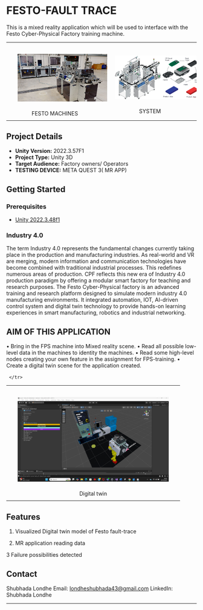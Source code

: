 # FESTO-FAULT TRACE 


This is a mixed reality application which will be used to interface with the Festo Cyber-Physical Factory training machine. 
<table align="center">
    <tr>
        <td style="padding: 10px; text-align: center;">
            <img src="cyber ss.png" alt=" Development 1" width="400" style="margin: 20px;" />
            <br />
            FESTO MACHINES 
        </td>
        <td style="padding: 10px; text-align: center;">
            <img src="carriers.png" alt="development 2" width="400" style="margin: 20px;" />
            <br />
           SYSTEM  
        </td>
    </tr>
    
</table>

## Project Details

- **Unity Version:** 2022.3.57F1
- **Project Type:** Unity 3D
- **Target Audience:** Factory owners/ Operators 
- **TESTING DEVICE:** META QUEST 3( MR APP)



## Getting Started

### Prerequisites

- [Unity 2022.3.48f1](https://unity.com/)

### Industry 4.0 

The term Industry 4.0 represents the fundamental changes currently taking place in the production and manufacturing industries. As real-world and VR are merging, modern information and communication technologies have become combined with traditional industrial processes. This redefines numerous areas of production. CPF reflects this new era of Industry 4.0 production paradigm by offering a modular smart factory for teaching and research purposes. 
The Festo Cyber-Physical factory is an advanced training and research platform designed to simulate modern industry 4.0 manufacturing environments. It integrated automation, IOT, AI-driven control system and digital twin technology to provide hands-on learning experiences in smart manufacturing, robotics and industrial networking. 


## AIM OF THIS APPLICATION

•	Bring in the FPS machine into Mixed reality scene.
•	Read all possible low-level data in the machines to identity the machines.
•	Read some high-level nodes creating your own feature in the assignment for FPS-training. 
•	Create a digital twin scene for the application created. 

<table align="center">
    <tr>
        <td style="padding: 10px; text-align: center;">
            <img src="DT .png" alt=" Development 1" width="400" style="margin: 20px;" />
            <br />
            Digital twin 
        </td>
      
     </tr>  
    
</table>



## Features

1. Visualized Digital twin model of Festo fault-trace
   
2. MR application reading data 
   
3  Failure possibilities detected 


## Contact
Shubhada Londhe
Email: londheshubhada43@gmail.com
LinkedIn: Shubhada Londhe

---


